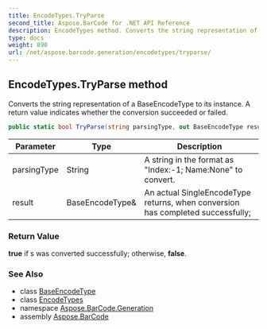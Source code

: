 ```yaml
---
title: EncodeTypes.TryParse
second_title: Aspose.BarCode for .NET API Reference
description: EncodeTypes method. Converts the string representation of a BaseEncodeType to its instance. A return value indicates whether the conversion succeeded or failed
type: docs
weight: 890
url: /net/aspose.barcode.generation/encodetypes/tryparse/
---
```

## EncodeTypes.TryParse method

Converts the string representation of a BaseEncodeType to its instance. A return value indicates whether the conversion succeeded or failed.

```csharp
public static bool TryParse(string parsingType, out BaseEncodeType result)
```

| Parameter | Type | Description |
| --- | --- | --- |
| parsingType | String | A string in the format as "Index:-1; Name:None" to convert. |
| result | BaseEncodeType& | An actual SingleEncodeType returns, when conversion has completed successfully; |

### Return Value

**true** if s was converted successfully; otherwise, **false**.

### See Also

* class [BaseEncodeType](../../baseencodetype/)
* class [EncodeTypes](../)
* namespace [Aspose.BarCode.Generation](../../../aspose.barcode.generation/)
* assembly [Aspose.BarCode](../../../)


